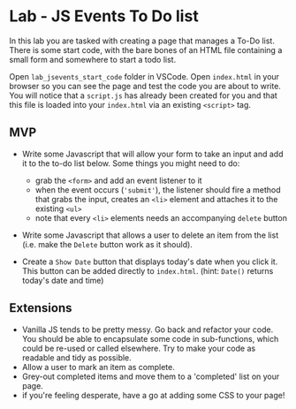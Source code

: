 # Lab - JS Events To Do list

In this lab you are tasked with creating a page that manages a To-Do list. There is some start code, with the bare bones of an HTML file containing a small form and somewhere to start a todo list.

Open `lab_jsevents_start_code` folder in VSCode. Open `index.html` in your browser so you can see the page and test the code you are about to write. You will notice that a `script.js` has already been created for you and that this file is loaded into your `index.html` via an existing `<script>` tag.

## MVP
- Write some Javascript that will allow your form to take an input and add it to the to-do list below. Some things you might need to do:
    - grab the `<form>` and add an event listener to it
    - when the event occurs (`'submit'`), the listener should fire a method that grabs the input, creates an `<li>` element and attaches it to the existing `<ul>`
    - note that every `<li>` elements needs an accompanying `delete` button
    
- Write some Javascript that allows a user to delete an item from the list (i.e. make the `Delete` button work as it should).

- Create a `Show Date` button that displays today's date when you click it. This button can be added directly to `index.html`. (hint: `Date()` returns today's date and time) 

## Extensions
- Vanilla JS tends to be pretty messy. Go back and refactor your code. You should be able to encapsulate some code in sub-functions, which could be re-used or called elsewhere. Try to make your code as readable and tidy as possible.
- Allow a user to mark an item as complete. 
- Grey-out completed items and move them to a 'completed' list on your page.
- if you're feeling desperate, have a go at adding some CSS to your page!
